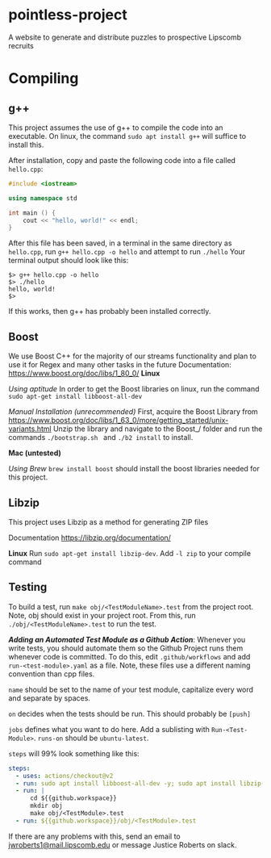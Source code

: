 # pointless-project
A website to generate and distribute puzzles to prospective Lipscomb recruits

# Compiling
## g++
This project assumes the use of g++ to compile the code into an executable. On linux, the command `sudo apt install g++` will suffice to install this.

After installation, copy and paste the following code into a file called `hello.cpp`:

```cpp
#include <iostream>

using namespace std

int main () {
    cout << "hello, world!" << endl;
}
```
After this file has been saved, in a terminal in the same directory as `hello.cpp`, run `g++ hello.cpp -o hello` and attempt to run `./hello`
Your terminal output should look like this:
```
$> g++ hello.cpp -o hello
$> ./hello
hello, world!
$>
```
If this works, then g++ has probably been installed correctly.

## Boost
We use Boost C++ for the majority of our streams functionality and plan to use it for Regex and many other tasks in the future
Documentation: https://www.boost.org/doc/libs/1_80_0/
**Linux**

*Using aptitude*
In order to get the Boost libraries on linux, run the command `sudo apt-get install libboost-all-dev`

*Manual Installation (unrecommended)*
First, acquire the Boost Library from https://www.boost.org/doc/libs/1_63_0/more/getting_started/unix-variants.html
Unzip the library and navigate to the Boost_<version>/ folder and run the commands `./bootstrap.sh ` and `./b2 install` to install.

**Mac (untested)**

*Using Brew*
`brew install boost` should install the boost libraries needed for this project.

## Libzip
This project uses Libzip as a method for generating ZIP files

Documentation https://libzip.org/documentation/ 

**Linux**
Run `sudo apt-get install libzip-dev`. Add `-l zip` to your compile command

## Testing
To build a test, run `make obj/<TestModuleName>.test` from the project root. Note, obj should exist in your project root. From this, run `./obj/<TestModuleName>.test` to run the test.

***Adding an Automated Test Module as a Github Action***: Whenever you write tests, you should automate them so the Github Project runs them whenever code is committed. To do this, edit `.github/workflows` and add `run-<test-module>.yaml` as a file. Note, these files use a different naming convention than cpp files. 

`name` should be set to the name of your test module, capitalize every word and separate by spaces.

`on` decides when the tests should be run. This should probably be `[push]`

`jobs` defines what you want to do here. Add a sublisting with `Run-<Test-Module>`. `runs-on` should be `ubuntu-latest`.

`steps` will 99% look something like this:
```yaml
steps:
  - uses: actions/checkout@v2
  - run: sudo apt install libboost-all-dev -y; sudo apt install libzip-dev -y;
  - run: |
      cd ${{github.workspace}}
      mkdir obj
      make obj/<TestModule>.test
  - run: ${{github.workspace}}/obj/<TestModule>.test
```

If there are any problems with this, send an email to jwroberts1@mail.lipscomb.edu or message Justice Roberts on slack.
